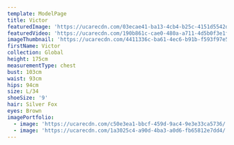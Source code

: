 ```yaml
---
template: ModelPage
title: Victor
featuredImage: 'https://ucarecdn.com/03ecae41-ba13-4cb4-b25c-4151d5542d07/'
featuredVideo: 'https://ucarecdn.com/190b861c-cae0-480a-a711-4d5b0f3e1f3d/'
imageThumbnail: 'https://ucarecdn.com/4411336c-ba61-4ec6-b91b-f593f97e5276/'
firstName: Victor
collection: Global
height: 175cm
measurementType: chest
bust: 103cm
waist: 93cm
hips: 94cm
size: L/34
shoeSize: '9'
hair: Silver Fox
eyes: Brown
imagePortfolio:
  - image: 'https://ucarecdn.com/c50e3ea1-bbcf-459d-9ac4-9e3e33ca5736/'
  - image: 'https://ucarecdn.com/1a3025c4-a90d-4ba3-a0d6-fb65812e7dd4/'
---
```


